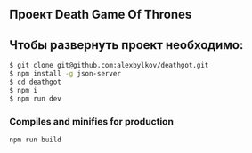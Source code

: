 
## Проект Death Game Of Thrones

##  Чтобы развернуть проект необходимо:
```sh
$ git clone git@github.com:alexbylkov/deathgot.git 
$ npm install -g json-server
$ cd deathgot
$ npm i
$ npm run dev
```

### Compiles and minifies for production
```
npm run build
```
